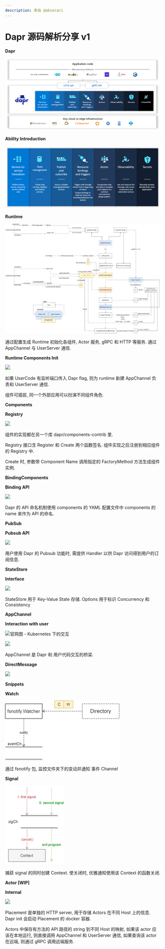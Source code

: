 ```yaml
---
description: 来自 @abserari
---
```


# Dapr 源码解析分享 v1

**Dapr**

![&#x5B98;&#x7F51;&#x56FE;](../.gitbook/assets/image%20%281%29.png)

**Ability Introduction**

![&#x5B98;&#x7F51;&#x56FE;](../.gitbook/assets/image%20%282%29.png)

**Runtime**

![](../.gitbook/assets/image%20%283%29.png)

通过配置生成 Runtime 初始化各组件, Actor 服务, gRPC 和 HTTP 等服务. 通过 AppChannel 与 UserServer 通信.

**Runtime Components Init**

![](https://gblobscdn.gitbook.com/assets%2F-MLH28DO1fdfvhmPKY0h%2F-MLT0RuAufuEyJImC46b%2F-MLT2gu-Nb8CSUAoYhy0%2Fdapr-runtime-init%20%281%29.jpg?alt=media&token=f5335440-4639-490d-8fa4-5bd96097b5ec)

如果 UserCode 有监听端口传入 Dapr flag, 则为 runtime 新建 AppChannel 负责和 UserServer 通信.

组件可插拔, 同一个外部应用可以扮演不同组件角色.

**Components**

**Registry**

![](https://cdn.nlark.com/yuque/0/2020/jpeg/176280/1598329630490-a2139211-89fb-4e23-b62c-ed58b1922b47.jpeg#align=left&display=inline&height=489&margin=%5Bobject%20Object%5D&name=dapr-components.jpg&originHeight=489&originWidth=711&size=26766&status=done&style=none&width=711)

组件的实现都在另一个库 dapr/components-contrib 里.

Registry 接口含 Register 和 Create 两个函数签名. 组件实现之后注册到相应组件的 Registry 中.

Create 时, 参数带 Component Name 调用指定的 FactoryMethod 方法生成组件实例.

**BindingComponents**

**Binding API**

![](https://cdn.nlark.com/yuque/0/2020/jpeg/176280/1598004069091-68fec55d-13f8-4645-8213-581f5569accd.jpeg#align=left&display=inline&height=337&margin=%5Bobject%20Object%5D&name=dapr-api-name.jpg&originHeight=337&originWidth=647&size=23768&status=done&style=none&width=647)

Dapr 的 API 命名机制使用 components 的 YAML 配置文件中 components 的 name 来作为 API 的命名.

**PubSub**

**Pubsub API**

![](https://cdn.nlark.com/yuque/0/2020/jpeg/176280/1598330330752-6f479754-19e4-488c-a9c8-24380a15e43f.jpeg#align=left&display=inline&height=489&margin=%5Bobject%20Object%5D&name=dapr-pub_sub%20%281%29.jpg&originHeight=489&originWidth=667&size=27143&status=done&style=none&width=667)

用户使用 Dapr 的 Pubsub 功能时, 需提供 Handler 以供 Dapr 访问得到用户的订阅信息.

**StateStore**

**Interface**

![](https://cdn.nlark.com/yuque/0/2020/jpeg/176280/1598330703098-5651f1e9-9034-4e42-8a6d-a214a66cc704.jpeg#align=left&display=inline&height=375&margin=%5Bobject%20Object%5D&name=dapr-StateStore.jpg&originHeight=375&originWidth=526&size=23010&status=done&style=none&width=526)

StateStore 用于 Key-Value State 存储. Options 用于标识 Concurrency 和 Consistency

**AppChannel**

**Interaction with user**

![&#x5B98;&#x7F51;&#x56FE; - Kubernetes &#x4E0B;&#x7684;&#x4EA4;&#x4E92;](https://docs.dapr.io/images/overview-sidecar-kubernetes.png)

![](https://cdn.nlark.com/yuque/0/2020/jpeg/176280/1598331470820-23557c8a-f67a-4435-b988-057aec110547.jpeg#align=left&display=inline&height=453&margin=%5Bobject%20Object%5D&name=dapr-channel.jpg&originHeight=453&originWidth=519&size=25004&status=done&style=none&width=519)

AppChannel 是 Dapr 和 用户代码交互的桥梁.

**DirectMessage**

![](https://cdn.nlark.com/yuque/0/2020/jpeg/176280/1598195667046-d841af2e-5365-4a98-8b80-0f531a2050fc.jpeg#align=left&display=inline&height=559&margin=%5Bobject%20Object%5D&name=dapr-DirectMessage.jpg&originHeight=559&originWidth=651&size=31980&status=done&style=none&width=651)

**Snippets**

**Watch**

![image](../.gitbook/assets/0.jpeg)

通过 fsnotify 包, 监控文件夹下的变动并通知 事件 Channel

**Signal**

![image](../.gitbook/assets/1.jpeg)

捕获 signal 的同时创建 Context. 使关闭时, 优雅通知使用该 Context 的函数关闭.

**Actor \[WIP\]**

**Internal**

![](https://cdn.nlark.com/yuque/0/2020/jpeg/176280/1598328548403-06ad4958-7a5a-4c65-87ff-b15c98c2315f.jpeg#align=left&display=inline&height=392&margin=%5Bobject%20Object%5D&name=dapr-actors.jpg&originHeight=392&originWidth=485&size=22251&status=done&style=none&width=485)

Placement 是单独的 HTTP server, 用于存储 Actors 在不同 Host 上的信息. Dapr init 会启动 Placement 的 docker 容器.

Actors 中保存有方法的 API 路径的 string 到不同 Host 的映射, 如果该 actor 应该在本地运行, 则直接调用 AppChannel 和 UserServer 通信, 如果查询该 actor 在远端, 则通过 gRPC 调用远端服务.

